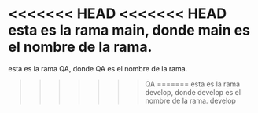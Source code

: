<<<<<<< HEAD
<<<<<<< HEAD
esta es la rama main, donde main es el nombre de la rama.
=======
esta es la rama QA, donde QA es el nombre de la rama.
>>>>>>> QA
=======
esta es la rama develop, donde develop es el nombre de la rama.
>>>>>>> develop
